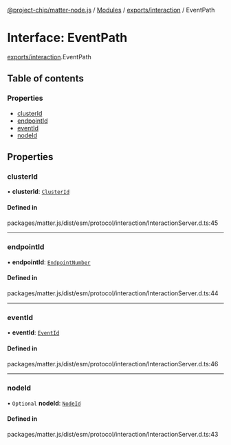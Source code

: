 [@project-chip/matter-node.js](../README.md) / [Modules](../modules.md) / [exports/interaction](../modules/exports_interaction.md) / EventPath

# Interface: EventPath

[exports/interaction](../modules/exports_interaction.md).EventPath

## Table of contents

### Properties

- [clusterId](exports_interaction.EventPath.md#clusterid)
- [endpointId](exports_interaction.EventPath.md#endpointid)
- [eventId](exports_interaction.EventPath.md#eventid)
- [nodeId](exports_interaction.EventPath.md#nodeid)

## Properties

### clusterId

• **clusterId**: [`ClusterId`](../modules/exports_datatype.md#clusterid)

#### Defined in

packages/matter.js/dist/esm/protocol/interaction/InteractionServer.d.ts:45

___

### endpointId

• **endpointId**: [`EndpointNumber`](../modules/exports_datatype.md#endpointnumber)

#### Defined in

packages/matter.js/dist/esm/protocol/interaction/InteractionServer.d.ts:44

___

### eventId

• **eventId**: [`EventId`](../modules/exports_datatype.md#eventid)

#### Defined in

packages/matter.js/dist/esm/protocol/interaction/InteractionServer.d.ts:46

___

### nodeId

• `Optional` **nodeId**: [`NodeId`](../modules/exports_datatype.md#nodeid)

#### Defined in

packages/matter.js/dist/esm/protocol/interaction/InteractionServer.d.ts:43
